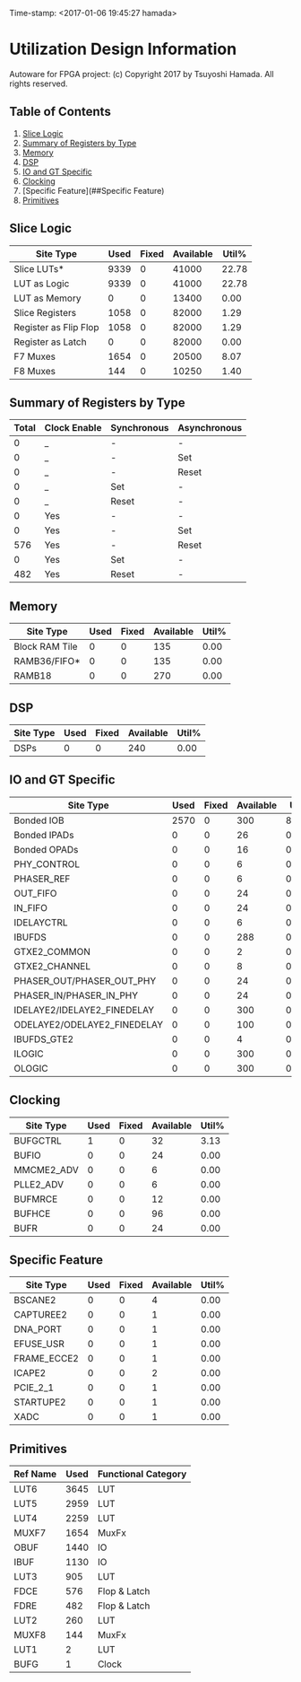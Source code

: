 Time-stamp: <2017-01-06 19:45:27 hamada>

# Utilization Design Information

Autoware for FPGA project: (c) Copyright 2017 by Tsuyoshi Hamada. All rights reserved.

## Table of Contents

1. [Slice Logic](##Slice_Logic)
1. [Summary of Registers by Type](##Summary_of_Registers_by_Type)
1. [Memory](##Memory)
1. [DSP](##DSP)
1. [IO and GT Specific](##IO_and_GT_Specific)
1. [Clocking](##Clocking)
1. [Specific Feature](##Specific Feature)
1. [Primitives](##Primitives)

## Slice Logic


|        Site Type        | Used | Fixed | Available | Util% |
|-------------------------|------|-------|-----------|-------|
| Slice LUTs*             | 9339 |     0 |     41000 | 22.78 |
|   LUT as Logic          | 9339 |     0 |     41000 | 22.78 |
|   LUT as Memory         |    0 |     0 |     13400 |  0.00 |
| Slice Registers         | 1058 |     0 |     82000 |  1.29 |
|   Register as Flip Flop | 1058 |     0 |     82000 |  1.29 |
|   Register as Latch     |    0 |     0 |     82000 |  0.00 |
| F7 Muxes                | 1654 |     0 |     20500 |  8.07 |
| F8 Muxes                |  144 |     0 |     10250 |  1.40 |


## Summary of Registers by Type


| Total | Clock Enable | Synchronous | Asynchronous |
|-------|--------------|-------------|--------------|
| 0     |            _ |           - |            - |
| 0     |            _ |           - |          Set |
| 0     |            _ |           - |        Reset |
| 0     |            _ |         Set |            - |
| 0     |            _ |       Reset |            - |
| 0     |          Yes |           - |            - |
| 0     |          Yes |           - |          Set |
| 576   |          Yes |           - |        Reset |
| 0     |          Yes |         Set |            - |
| 482   |          Yes |       Reset |            - |


## Memory


|    Site Type   | Used | Fixed | Available | Util% |
|----------------|------|-------|-----------|-------|
| Block RAM Tile |    0 |     0 |       135 |  0.00 |
|   RAMB36/FIFO* |    0 |     0 |       135 |  0.00 |
|   RAMB18       |    0 |     0 |       270 |  0.00 |


## DSP


| Site Type | Used | Fixed | Available | Util% |
|-----------|------|-------|-----------|-------|
| DSPs      |    0 |     0 |       240 |  0.00 |


## IO and GT Specific


|          Site Type          | Used | Fixed | Available |  Util% |
|-----------------------------|------|-------|-----------|--------|
| Bonded IOB                  | 2570 |     0 |       300 | 856.67 |
| Bonded IPADs                |    0 |     0 |        26 |   0.00 |
| Bonded OPADs                |    0 |     0 |        16 |   0.00 |
| PHY_CONTROL                 |    0 |     0 |         6 |   0.00 |
| PHASER_REF                  |    0 |     0 |         6 |   0.00 |
| OUT_FIFO                    |    0 |     0 |        24 |   0.00 |
| IN_FIFO                     |    0 |     0 |        24 |   0.00 |
| IDELAYCTRL                  |    0 |     0 |         6 |   0.00 |
| IBUFDS                      |    0 |     0 |       288 |   0.00 |
| GTXE2_COMMON                |    0 |     0 |         2 |   0.00 |
| GTXE2_CHANNEL               |    0 |     0 |         8 |   0.00 |
| PHASER_OUT/PHASER_OUT_PHY   |    0 |     0 |        24 |   0.00 |
| PHASER_IN/PHASER_IN_PHY     |    0 |     0 |        24 |   0.00 |
| IDELAYE2/IDELAYE2_FINEDELAY |    0 |     0 |       300 |   0.00 |
| ODELAYE2/ODELAYE2_FINEDELAY |    0 |     0 |       100 |   0.00 |
| IBUFDS_GTE2                 |    0 |     0 |         4 |   0.00 |
| ILOGIC                      |    0 |     0 |       300 |   0.00 |
| OLOGIC                      |    0 |     0 |       300 |   0.00 |


## Clocking


|  Site Type | Used | Fixed | Available | Util% |
|------------|------|-------|-----------|-------|
| BUFGCTRL   |    1 |     0 |        32 |  3.13 |
| BUFIO      |    0 |     0 |        24 |  0.00 |
| MMCME2_ADV |    0 |     0 |         6 |  0.00 |
| PLLE2_ADV  |    0 |     0 |         6 |  0.00 |
| BUFMRCE    |    0 |     0 |        12 |  0.00 |
| BUFHCE     |    0 |     0 |        96 |  0.00 |
| BUFR       |    0 |     0 |        24 |  0.00 |


## Specific Feature


|  Site Type  | Used | Fixed | Available | Util% |
|-------------|------|-------|-----------|-------|
| BSCANE2     |    0 |     0 |         4 |  0.00 |
| CAPTUREE2   |    0 |     0 |         1 |  0.00 |
| DNA_PORT    |    0 |     0 |         1 |  0.00 |
| EFUSE_USR   |    0 |     0 |         1 |  0.00 |
| FRAME_ECCE2 |    0 |     0 |         1 |  0.00 |
| ICAPE2      |    0 |     0 |         2 |  0.00 |
| PCIE_2_1    |    0 |     0 |         1 |  0.00 |
| STARTUPE2   |    0 |     0 |         1 |  0.00 |
| XADC        |    0 |     0 |         1 |  0.00 |


## Primitives


| Ref Name | Used | Functional Category |
|----------|------|---------------------|
| LUT6     | 3645 |                 LUT |
| LUT5     | 2959 |                 LUT |
| LUT4     | 2259 |                 LUT |
| MUXF7    | 1654 |               MuxFx |
| OBUF     | 1440 |                  IO |
| IBUF     | 1130 |                  IO |
| LUT3     |  905 |                 LUT |
| FDCE     |  576 |        Flop & Latch |
| FDRE     |  482 |        Flop & Latch |
| LUT2     |  260 |                 LUT |
| MUXF8    |  144 |               MuxFx |
| LUT1     |    2 |                 LUT |
| BUFG     |    1 |               Clock |



